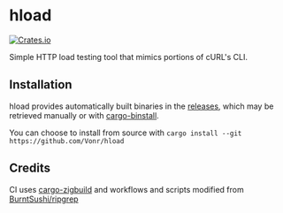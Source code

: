 # hload
[![Crates.io](https://img.shields.io/crates/v/hload)](https://crates.io/crates/hload)

Simple HTTP load testing tool that mimics portions of cURL's CLI.

## Installation

hload provides automatically built binaries in the [releases](https://github.com/Vonr/hload/releases), which may be retrieved manually or with [cargo-binstall](https://github.com/cargo-bins/cargo-binstall).

You can choose to install from source with `cargo install --git https://github.com/Vonr/hload`

## Credits

CI uses [cargo-zigbuild](https://github.com/rust-cross/cargo-zigbuild) and workflows and scripts modified from [BurntSushi/ripgrep](https://github.com/BurntSushi/ripgrep)
